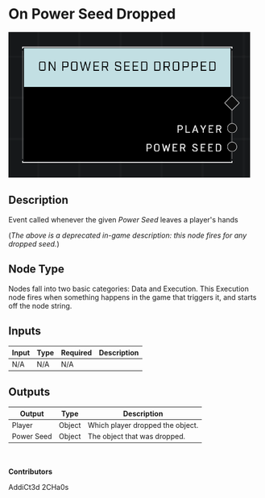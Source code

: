 # On Power Seed Dropped
![](../../../.gitbook/assets/on-power-seed-dropped.png)
## Description
Event called whenever the given *Power Seed* leaves a player's hands

(*The above is a deprecated in-game description: this node fires for any dropped seed.*)

## Node Type
Nodes fall into two basic categories: Data and Execution. This Execution node fires when something happens in the game that triggers it, and starts off the node string.

## Inputs
| Input | Type | Required | Description |
|------------------|------------------|----------|--------------------------------------------------------------|
| N/A | N/A | N/A |  |

## Outputs
| Output | Type | Description |
|------------------|------------------|--------------------------------------------------------------|
| Player | Object | Which player dropped the object.|
| Power Seed | Object | The object that was dropped.|

\
\
**Contributors**

AddiCt3d 2CHa0s